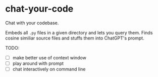 # chat-your-code

Chat with your codebase.

Embeds all `.py` files in a given directory and lets you query them.
Finds cosine similiar source files and stuffs them into ChatGPT's prompt.


TODO:
- [ ] make better use of context window
- [ ] play around with prompt
- [ ] chat interactively on command line
